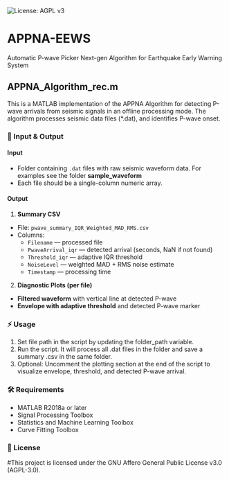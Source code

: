 ![License: AGPL v3](https://img.shields.io/badge/License-AGPL_v3-blue.svg)
# APPNA-EEWS
Automatic P-wave Picker Next-gen Algorithm for Earthquake Early Warning System

## APPNA_Algorithm_rec.m 
This is  a MATLAB implementation of the APPNA Algorithm for detecting P-wave arrivals from seismic signals in an offline processing mode. The algorithm processes seismic data files (*.dat),  and identifies P-wave onset.

### 📂 Input & Output
#### Input
- Folder containing `.dat` files with raw seismic waveform data. For examples see the folder **sample_waveform** 
- Each file should be a single-column numeric array.
#### Output
1. **Summary CSV**  
 - File: `pwave_summary_IQR_Weighted_MAD_RMS.csv`  
 - Columns:  
   - `Filename` — processed file  
   - `PwaveArrival_iqr` — detected arrival (seconds, NaN if not found)  
   - `Threshold_iqr` — adaptive IQR threshold  
   - `NoiseLevel` — weighted MAD + RMS noise estimate  
   - `Timestamp` — processing time  

2. **Diagnostic Plots (per file)**  
 - **Filtered waveform** with vertical line at detected P-wave  
 - **Envelope with adaptive threshold** and detected P-wave marker 
  
### ⚡ Usage
1.	Set file path in the script by updating the folder_path variable.
2.	Run the script. It will process all .dat files in the folder and save a summary .csv in the same folder.
3.	Optional: Uncomment the plotting section at the end of the script to visualize envelope, threshold, and detected P-wave arrival.
### 🛠️ Requirements
- MATLAB R2018a or later
- Signal Processing Toolbox
- Statistics and Machine Learning Toolbox
- Curve Fitting Toolbox

### 📜 License
#This project is licensed under the GNU Affero General Public License v3.0 (AGPL-3.0).






